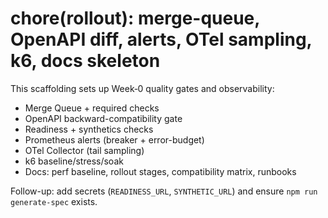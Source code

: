 # chore(rollout): merge-queue, OpenAPI diff, alerts, OTel sampling, k6, docs skeleton

This scaffolding sets up Week‑0 quality gates and observability:

- Merge Queue + required checks
- OpenAPI backward-compatibility gate
- Readiness + synthetics checks
- Prometheus alerts (breaker + error-budget)
- OTel Collector (tail sampling)
- k6 baseline/stress/soak
- Docs: perf baseline, rollout stages, compatibility matrix, runbooks

Follow-up: add secrets (`READINESS_URL`, `SYNTHETIC_URL`) and ensure
`npm run generate-spec` exists.
